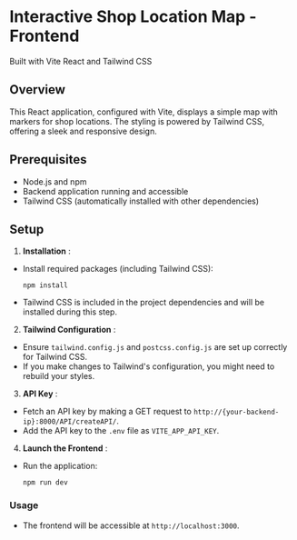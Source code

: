 # Interactive Shop Location Map - Frontend

Built with Vite React and Tailwind CSS

## Overview

This React application, configured with Vite, displays a simple map with markers for shop locations. The styling is powered by Tailwind CSS, offering a sleek and responsive design.

## Prerequisites

- Node.js and npm
- Backend application running and accessible
- Tailwind CSS (automatically installed with other dependencies)

## Setup

1. **Installation** :

- Install required packages (including Tailwind CSS):
  <pre><div class="bg-black rounded-md"><div class="flex items-center relative text-gray-200 bg-gray-800 dark:bg-token-surface-primary px-4 py-2 text-xs font-sans justify-between rounded-t-md"></div><div class="p-4 overflow-y-auto"><code class="!whitespace-pre hljs language-bash">npm install
  </code></div></div></pre>
- Tailwind CSS is included in the project dependencies and will be installed during this step.

2. **Tailwind Configuration** :

- Ensure `tailwind.config.js` and `postcss.config.js` are set up correctly for Tailwind CSS.
- If you make changes to Tailwind's configuration, you might need to rebuild your styles.

3. **API Key** :

- Fetch an API key by making a GET request to `http://{your-backend-ip}:8000/API/createAPI/`.
- Add the API key to the `.env` file as `VITE_APP_API_KEY`.

4. **Launch the Frontend** :

- Run the application:
  <pre><div class="bg-black rounded-md"><div class="flex items-center relative text-gray-200 bg-gray-800 dark:bg-token-surface-primary px-4 py-2 text-xs font-sans justify-between rounded-t-md"></div><div class="p-4 overflow-y-auto"><code class="!whitespace-pre hljs language-bash">npm run dev
  </code></div></div></pre>

### Usage

- The frontend will be accessible at `http://localhost:3000`.
